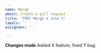 ```yaml
---
name: Merge
about: Create a pull request.
title: "[PR] Merge X into Y"
labels: ''
assignees: ''

---
```


**Changes made**
Added X feature, fixed Y bug.
